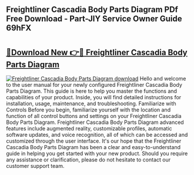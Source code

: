 ## Freightliner Cascadia Body Parts Diagram PDf Free Download - Part-JIY Service Owner Guide 69hFX

# <h2><a href="http://dfknvq.blite.top/?on=Freightliner+Cascadia+Body+Parts+Diagram">🔗Download New 👉🔴 Freightliner Cascadia Body Parts Diagram</a></h2>

[![Freightliner Cascadia Body Parts Diagram download](https://i.imgur.com/lujVjoI.png)](http://dfknvq.blite.top/?on=Freightliner+Cascadia+Body+Parts+Diagram)
Hello and welcome to the user manual for your newly configured Freightliner Cascadia Body Parts Diagram. This guide is here to help you master the functions and capabilities of your product. Inside, you will find detailed instructions for installation, usage, maintenance, and troubleshooting. Familiarize with Controls Before you begin, familiarize yourself with the location and function of all control buttons and settings on your Freightliner Cascadia Body Parts Diagram. Freightliner Cascadia Body Parts Diagram advanced features include augmented reality, customizable profiles, automatic software updates, and voice recognition, all of which can be accessed and customized through the user interface. It's our hope that the Freightliner Cascadia Body Parts Diagram has been a clear and easy-to-understand guide in helping you get started with your new product. Should you require any assistance or clarification, please do not hesitate to contact our customer support team.
